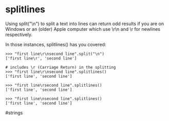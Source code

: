 # splitlines

Using split("\n") to split a text into lines can return odd results if you are on Windows or an (older) Apple computer which use \r\n and \r for newlines respectively.

In those instances, splitlines() has you covered:

```
>>> "first line\r\nsecond line".split("\n")
['first line\r', 'second line']

# includes \r (Carriage Return) in the splitting
>>> "first line\r\nsecond line".splitlines()
['first line', 'second line']

>>> "first line\rsecond line".splitlines()
['first line', 'second line']

>>> "first line\nsecond line".splitlines()
['first line', 'second line']
```

#strings
